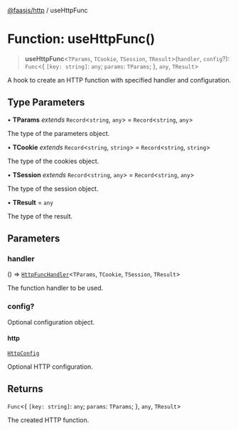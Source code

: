 [@faasjs/http](../README.md) / useHttpFunc

# Function: useHttpFunc()

> **useHttpFunc**\<`TParams`, `TCookie`, `TSession`, `TResult`\>(`handler`, `config`?): `Func`\<\{ `[key: string]`: `any`;  `params`: `TParams`; \}, `any`, `TResult`\>

A hook to create an HTTP function with specified handler and configuration.

## Type Parameters

• **TParams** *extends* `Record`\<`string`, `any`\> = `Record`\<`string`, `any`\>

The type of the parameters object.

• **TCookie** *extends* `Record`\<`string`, `string`\> = `Record`\<`string`, `string`\>

The type of the cookies object.

• **TSession** *extends* `Record`\<`string`, `any`\> = `Record`\<`string`, `any`\>

The type of the session object.

• **TResult** = `any`

The type of the result.

## Parameters

### handler

() => [`HttpFuncHandler`](../type-aliases/HttpFuncHandler.md)\<`TParams`, `TCookie`, `TSession`, `TResult`\>

The function handler to be used.

### config?

Optional configuration object.

#### http

[`HttpConfig`](../type-aliases/HttpConfig.md)

Optional HTTP configuration.

## Returns

`Func`\<\{ `[key: string]`: `any`;  `params`: `TParams`; \}, `any`, `TResult`\>

The created HTTP function.
